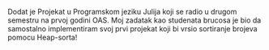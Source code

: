 Dodat je Projekat u Programskom jeziku Julija koji se radio u drugom semestru na prvoj godini OAS.
Moj zadatak  kao studenata brucosa je bio da samostalno implementiram  svoj prvi projekat 
koji bi vrsio sortiranje brojeva pomocu Heap-sorta!
